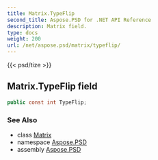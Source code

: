 ```yaml
---
title: Matrix.TypeFlip
second_title: Aspose.PSD for .NET API Reference
description: Matrix field. 
type: docs
weight: 200
url: /net/aspose.psd/matrix/typeflip/
---
```

{{< psd/tize >}}
## Matrix.TypeFlip field

```csharp
public const int TypeFlip;
```

### See Also

* class [Matrix](../)
* namespace [Aspose.PSD](../../matrix/)
* assembly [Aspose.PSD](../../../)


